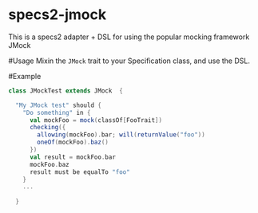 specs2-jmock
============

This is a specs2 adapter + DSL for using the popular mocking framework JMock

#Usage
Mixin the `JMock` trait to your Specification class, and use the DSL.

#Example
```Scala
class JMockTest extends JMock  {

  "My JMock test" should { 
    "Do something" in {
      val mockFoo = mock(classOf[FooTrait])
      checking({
        allowing(mockFoo).bar; will(returnValue("foo"))
        oneOf(mockFoo).baz()
      })
      val result = mockFoo.bar
      mockFoo.baz
      result must be equalTo "foo"
    }
    ...
    
  }
```
  
  
